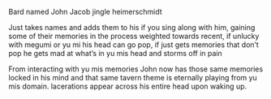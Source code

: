 Bard named John Jacob jingle heimerschmidt

Just takes names and adds them to his if you sing along with him, gaining some of their memories in the process weighted towards recent, if unlucky with megumi or yu mi his head can go pop, if just gets memories that don’t pop he gets mad at what’s in yu mis head and storms off in pain

From interacting with yu mis memories John now has those same memories locked in his mind and that same tavern theme is eternally playing from yu mis domain. lacerations appear across his entire head upon waking up.